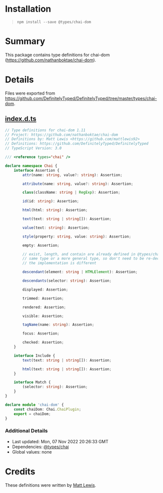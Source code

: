 # Installation
> `npm install --save @types/chai-dom`

# Summary
This package contains type definitions for chai-dom (https://github.com/nathanboktae/chai-dom).

# Details
Files were exported from https://github.com/DefinitelyTyped/DefinitelyTyped/tree/master/types/chai-dom.
## [index.d.ts](https://github.com/DefinitelyTyped/DefinitelyTyped/tree/master/types/chai-dom/index.d.ts)
````ts
// Type definitions for chai-dom 1.11
// Project: https://github.com/nathanboktae/chai-dom
// Definitions by: Matt Lewis <https://github.com/mattlewis92>
// Definitions: https://github.com/DefinitelyTyped/DefinitelyTyped
// TypeScript Version: 3.0

/// <reference types="chai" />

declare namespace Chai {
    interface Assertion {
        attr(name: string, value?: string): Assertion;

        attribute(name: string, value?: string): Assertion;

        class(className: string | RegExp): Assertion;

        id(id: string): Assertion;

        html(html: string): Assertion;

        text(text: string | string[]): Assertion;

        value(text: string): Assertion;

        style(property: string, value: string): Assertion;

        empty: Assertion;

        // exist, length, and contain are already defined in @types/chai and have the
        // same type or a more general type, so don't need to be re-declared even though
        // the implementation is different

        descendant(element: string | HTMLElement): Assertion;

        descendants(selector: string): Assertion;

        displayed: Assertion;

        trimmed: Assertion;

        rendered: Assertion;

        visible: Assertion;

        tagName(name: string): Assertion;

        focus: Assertion;

        checked: Assertion;
    }

    interface Include {
        text(text: string | string[]): Assertion;

        html(text: string | string[]): Assertion;
    }

    interface Match {
        (selector: string): Assertion;
    }
}

declare module 'chai-dom' {
    const chaiDom: Chai.ChaiPlugin;
    export = chaiDom;
}

````

### Additional Details
 * Last updated: Mon, 07 Nov 2022 20:26:33 GMT
 * Dependencies: [@types/chai](https://npmjs.com/package/@types/chai)
 * Global values: none

# Credits
These definitions were written by [Matt Lewis](https://github.com/mattlewis92).
